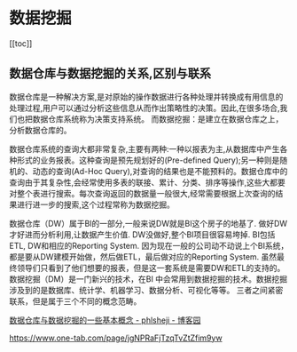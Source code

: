 # 数据挖掘

[[toc]]

## 数据仓库与数据挖掘的关系,区别与联系

数据仓库是一种解决方案,是对原始的操作数据进行各种处理并转换成有用信息的处理过程,用户可以通过分析这些信息从而作出策略性的决策。因此,在很多场合,我们也把数据仓库系统称为决策支持系统。
而数据挖掘：是建立在数据仓库之上，分析数据仓库的。

数据仓库系统的查询大都非常复杂,主要有两种:一种以报表为主,从数据库中产生各种形式的业务报表。这种查询是预先规划好的(Pre-defined Query);另一种则是随机的、动态的查询(Ad-Hoc Query),对查询的结果也是不能预料的。数据仓库中的查询由于其复杂性,会经常使用多表的联接、累计、分类、排序等操作,这些大都要对整个表进行搜索。每次查询返回的数据量一般很大,经常需要根据上次查询的结果进行进一步的搜索,这个过程常称为数据挖掘。

数据仓库（DW）属于BI的一部分,一般来说DW就是BI这个房子的地基了. 做好DW才好进而分析利用,让数据产生价值. DW没做好,整个BI项目很容易垮掉. 
BI包括ETL, DW和相应的Reporting System. 因为现在一般的公司动不动说上个BI系统，都是要从DW建模开始做，然后做ETL，最后做对应的Reporting System. 虽然最终领导们只看到了他们想要的报表，但是这一套系统是需要DW和ETL的支持的。
数据挖掘（DM）是一门新兴的技术，在BI 中会常用到数据挖掘的技术。数据挖掘涉及到的是数据库、统计学、机器学习、数据分析、可视化等等。
三者之间紧密联系，但是属于三个不同的概念范畴。

[数据仓库与数据挖掘的一些基本概念 - phlsheji - 博客园](https://www.cnblogs.com/bhlsheji/p/4079730.html)

https://www.one-tab.com/page/jgNPRaFjTzqTvZtZfim9yw
